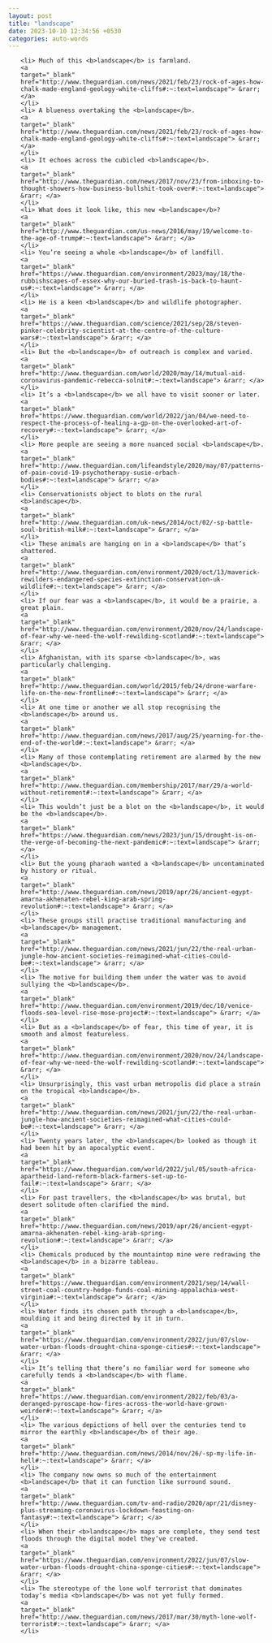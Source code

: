 ```yaml
---
layout: post
title: "landscape"
date: 2023-10-10 12:34:56 +0530
categories: auto-words
---
```

<ol>

    <li> Much of this <b>landscape</b> is farmland.
    <a 
    target="_blank" 
    href="http://www.theguardian.com/news/2021/feb/23/rock-of-ages-how-chalk-made-england-geology-white-cliffs#:~:text=landscape"> &rarr; </a>
    </li>
    <li> A blueness overtaking the <b>landscape</b>.
    <a 
    target="_blank" 
    href="http://www.theguardian.com/news/2021/feb/23/rock-of-ages-how-chalk-made-england-geology-white-cliffs#:~:text=landscape"> &rarr; </a>
    </li>
    <li> It echoes across the cubicled <b>landscape</b>.
    <a 
    target="_blank" 
    href="http://www.theguardian.com/news/2017/nov/23/from-inboxing-to-thought-showers-how-business-bullshit-took-over#:~:text=landscape"> &rarr; </a>
    </li>
    <li> What does it look like, this new <b>landscape</b>?
    <a 
    target="_blank" 
    href="http://www.theguardian.com/us-news/2016/may/19/welcome-to-the-age-of-trump#:~:text=landscape"> &rarr; </a>
    </li>
    <li> You’re seeing a whole <b>landscape</b> of landfill.
    <a 
    target="_blank" 
    href="https://www.theguardian.com/environment/2023/may/18/the-rubbishscapes-of-essex-why-our-buried-trash-is-back-to-haunt-us#:~:text=landscape"> &rarr; </a>
    </li>
    <li> He is a keen <b>landscape</b> and wildlife photographer.
    <a 
    target="_blank" 
    href="https://www.theguardian.com/science/2021/sep/28/steven-pinker-celebrity-scientist-at-the-centre-of-the-culture-wars#:~:text=landscape"> &rarr; </a>
    </li>
    <li> But the <b>landscape</b> of outreach is complex and varied.
    <a 
    target="_blank" 
    href="http://www.theguardian.com/world/2020/may/14/mutual-aid-coronavirus-pandemic-rebecca-solnit#:~:text=landscape"> &rarr; </a>
    </li>
    <li> It’s a <b>landscape</b> we all have to visit sooner or later.
    <a 
    target="_blank" 
    href="https://www.theguardian.com/world/2022/jan/04/we-need-to-respect-the-process-of-healing-a-gp-on-the-overlooked-art-of-recovery#:~:text=landscape"> &rarr; </a>
    </li>
    <li> More people are seeing a more nuanced social <b>landscape</b>.
    <a 
    target="_blank" 
    href="http://www.theguardian.com/lifeandstyle/2020/may/07/patterns-of-pain-covid-19-psychotherapy-susie-orbach-bodies#:~:text=landscape"> &rarr; </a>
    </li>
    <li> Conservationists object to blots on the rural <b>landscape</b>.
    <a 
    target="_blank" 
    href="http://www.theguardian.com/uk-news/2014/oct/02/-sp-battle-soul-british-milk#:~:text=landscape"> &rarr; </a>
    </li>
    <li> These animals are hanging on in a <b>landscape</b> that’s shattered.
    <a 
    target="_blank" 
    href="http://www.theguardian.com/environment/2020/oct/13/maverick-rewilders-endangered-species-extinction-conservation-uk-wildlife#:~:text=landscape"> &rarr; </a>
    </li>
    <li> If our fear was a <b>landscape</b>, it would be a prairie, a great plain.
    <a 
    target="_blank" 
    href="http://www.theguardian.com/environment/2020/nov/24/landscape-of-fear-why-we-need-the-wolf-rewilding-scotland#:~:text=landscape"> &rarr; </a>
    </li>
    <li> Afghanistan, with its sparse <b>landscape</b>, was particularly challenging.
    <a 
    target="_blank" 
    href="http://www.theguardian.com/world/2015/feb/24/drone-warfare-life-on-the-new-frontline#:~:text=landscape"> &rarr; </a>
    </li>
    <li> At one time or another we all stop recognising the <b>landscape</b> around us.
    <a 
    target="_blank" 
    href="http://www.theguardian.com/news/2017/aug/25/yearning-for-the-end-of-the-world#:~:text=landscape"> &rarr; </a>
    </li>
    <li> Many of those contemplating retirement are alarmed by the new <b>landscape</b>.
    <a 
    target="_blank" 
    href="http://www.theguardian.com/membership/2017/mar/29/a-world-without-retirement#:~:text=landscape"> &rarr; </a>
    </li>
    <li> This wouldn’t just be a blot on the <b>landscape</b>, it would be the <b>landscape</b>.
    <a 
    target="_blank" 
    href="https://www.theguardian.com/news/2023/jun/15/drought-is-on-the-verge-of-becoming-the-next-pandemic#:~:text=landscape"> &rarr; </a>
    </li>
    <li> But the young pharaoh wanted a <b>landscape</b> uncontaminated by history or ritual.
    <a 
    target="_blank" 
    href="http://www.theguardian.com/news/2019/apr/26/ancient-egypt-amarna-akhenaten-rebel-king-arab-spring-revolution#:~:text=landscape"> &rarr; </a>
    </li>
    <li> These groups still practise traditional manufacturing and <b>landscape</b> management.
    <a 
    target="_blank" 
    href="http://www.theguardian.com/news/2021/jun/22/the-real-urban-jungle-how-ancient-societies-reimagined-what-cities-could-be#:~:text=landscape"> &rarr; </a>
    </li>
    <li> The motive for building them under the water was to avoid sullying the <b>landscape</b>.
    <a 
    target="_blank" 
    href="http://www.theguardian.com/environment/2019/dec/10/venice-floods-sea-level-rise-mose-project#:~:text=landscape"> &rarr; </a>
    </li>
    <li> But as a <b>landscape</b> of fear, this time of year, it is smooth and almost featureless.
    <a 
    target="_blank" 
    href="http://www.theguardian.com/environment/2020/nov/24/landscape-of-fear-why-we-need-the-wolf-rewilding-scotland#:~:text=landscape"> &rarr; </a>
    </li>
    <li> Unsurprisingly, this vast urban metropolis did place a strain on the tropical <b>landscape</b>.
    <a 
    target="_blank" 
    href="http://www.theguardian.com/news/2021/jun/22/the-real-urban-jungle-how-ancient-societies-reimagined-what-cities-could-be#:~:text=landscape"> &rarr; </a>
    </li>
    <li> Twenty years later, the <b>landscape</b> looked as though it had been hit by an apocalyptic event.
    <a 
    target="_blank" 
    href="https://www.theguardian.com/world/2022/jul/05/south-africa-apartheid-land-reform-black-farmers-set-up-to-fail#:~:text=landscape"> &rarr; </a>
    </li>
    <li> For past travellers, the <b>landscape</b> was brutal, but desert solitude often clarified the mind.
    <a 
    target="_blank" 
    href="http://www.theguardian.com/news/2019/apr/26/ancient-egypt-amarna-akhenaten-rebel-king-arab-spring-revolution#:~:text=landscape"> &rarr; </a>
    </li>
    <li> Chemicals produced by the mountaintop mine were redrawing the <b>landscape</b> in a bizarre tableau.
    <a 
    target="_blank" 
    href="https://www.theguardian.com/environment/2021/sep/14/wall-street-coal-country-hedge-funds-coal-mining-appalachia-west-virginia#:~:text=landscape"> &rarr; </a>
    </li>
    <li> Water finds its chosen path through a <b>landscape</b>, moulding it and being directed by it in turn.
    <a 
    target="_blank" 
    href="https://www.theguardian.com/environment/2022/jun/07/slow-water-urban-floods-drought-china-sponge-cities#:~:text=landscape"> &rarr; </a>
    </li>
    <li> It’s telling that there’s no familiar word for someone who carefully tends a <b>landscape</b> with flame.
    <a 
    target="_blank" 
    href="https://www.theguardian.com/environment/2022/feb/03/a-deranged-pyroscape-how-fires-across-the-world-have-grown-weirder#:~:text=landscape"> &rarr; </a>
    </li>
    <li> The various depictions of hell over the centuries tend to mirror the earthly <b>landscape</b> of their age.
    <a 
    target="_blank" 
    href="http://www.theguardian.com/news/2014/nov/26/-sp-my-life-in-hell#:~:text=landscape"> &rarr; </a>
    </li>
    <li> The company now owns so much of the entertainment <b>landscape</b> that it can function like surround sound.
    <a 
    target="_blank" 
    href="http://www.theguardian.com/tv-and-radio/2020/apr/21/disney-plus-streaming-coronavirus-lockdown-feasting-on-fantasy#:~:text=landscape"> &rarr; </a>
    </li>
    <li> When their <b>landscape</b> maps are complete, they send test floods through the digital model they’ve created.
    <a 
    target="_blank" 
    href="https://www.theguardian.com/environment/2022/jun/07/slow-water-urban-floods-drought-china-sponge-cities#:~:text=landscape"> &rarr; </a>
    </li>
    <li> The stereotype of the lone wolf terrorist that dominates today’s media <b>landscape</b> was not yet fully formed.
    <a 
    target="_blank" 
    href="http://www.theguardian.com/news/2017/mar/30/myth-lone-wolf-terrorist#:~:text=landscape"> &rarr; </a>
    </li>